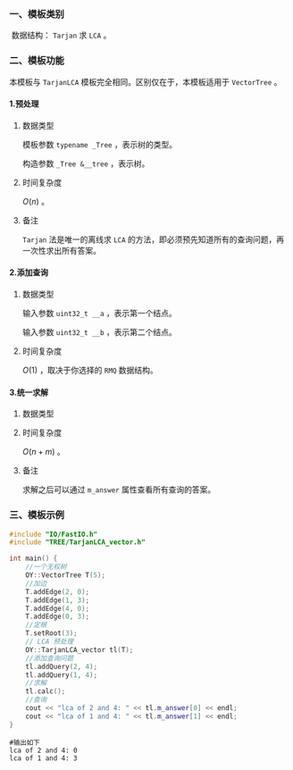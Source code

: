 ### 一、模板类别

​	数据结构： `Tarjan` 求 `LCA` 。

### 二、模板功能

  本模板与 `TarjanLCA` 模板完全相同。区别仅在于，本模板适用于 `VectorTree` 。

#### 1.预处理

1. 数据类型

   模板参数 `typename _Tree` ，表示树的类型。


   构造参数 `_Tree &__tree`​ ，表示树。

2. 时间复杂度

   $O(n)$ 。
   
3. 备注

   `Tarjan` 法是唯一的离线求 `LCA` 的方法，即必须预先知道所有的查询问题，再一次性求出所有答案。

#### 2.添加查询

1. 数据类型

   输入参数 `uint32_t __a` ，表示第一个结点。

   输入参数 `uint32_t __b` ，表示第二个结点。

2. 时间复杂度

   $O(1)$ ，取决于你选择的 `RMQ` 数据结构。

#### 3.统一求解

1. 数据类型

2. 时间复杂度

   $O(n+m)$ 。
   
3. 备注

   求解之后可以通过 `m_answer` 属性查看所有查询的答案。

### 三、模板示例

```c++
#include "IO/FastIO.h"
#include "TREE/TarjanLCA_vector.h"

int main() {
    //一个无权树
    OY::VectorTree T(5);
    //加边
    T.addEdge(2, 0);
    T.addEdge(1, 3);
    T.addEdge(4, 0);
    T.addEdge(0, 3);
    //定根
    T.setRoot(3);
    // LCA 预处理
    OY::TarjanLCA_vector tl(T);
    //添加查询问题
    tl.addQuery(2, 4);
    tl.addQuery(1, 4);
    //求解
    tl.calc();
    //查询
    cout << "lca of 2 and 4: " << tl.m_answer[0] << endl;
    cout << "lca of 1 and 4: " << tl.m_answer[1] << endl;
}
```

```
#输出如下
lca of 2 and 4: 0
lca of 1 and 4: 3

```

